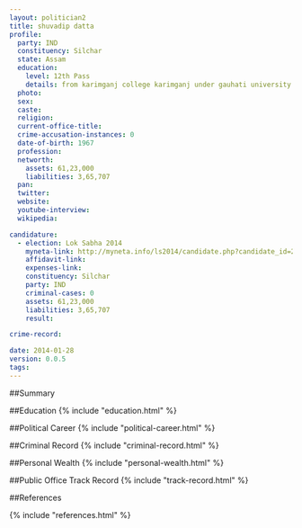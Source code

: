 ```yaml
---
layout: politician2
title: shuvadip datta
profile: 
  party: IND
  constituency: Silchar
  state: Assam
  education: 
    level: 12th Pass
    details: from karimganj college karimganj under gauhati university assam in 1986/87
  photo: 
  sex: 
  caste: 
  religion: 
  current-office-title: 
  crime-accusation-instances: 0
  date-of-birth: 1967
  profession: 
  networth: 
    assets: 61,23,000
    liabilities: 3,65,707
  pan: 
  twitter: 
  website: 
  youtube-interview: 
  wikipedia: 

candidature: 
  - election: Lok Sabha 2014
    myneta-link: http://myneta.info/ls2014/candidate.php?candidate_id=2269
    affidavit-link: 
    expenses-link: 
    constituency: Silchar 
    party: IND
    criminal-cases: 0
    assets: 61,23,000
    liabilities: 3,65,707
    result:  

crime-record: 

date: 2014-01-28
version: 0.0.5
tags: 
---
```

##Summary


##Education
{% include "education.html" %}


##Political Career
{% include "political-career.html" %}


##Criminal Record
{% include "criminal-record.html" %}


##Personal Wealth
{% include "personal-wealth.html" %}


##Public Office Track Record
{% include "track-record.html" %}


##References


{% include "references.html" %}